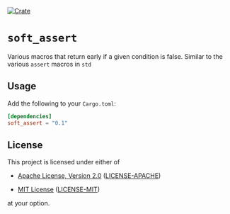 [![Crate](https://img.shields.io/crates/v/soft_assert.svg)](https://crates.io/crates/soft_assert)

# `soft_assert`

Various macros that return early if a given condition is false.
Similar to the various `assert` macros in `std`

## Usage

Add the following to your `Cargo.toml`:

```toml
[dependencies]
soft_assert = "0.1"
```

## License

This project is licensed under either of

- [Apache License, Version 2.0](http://www.apache.org/licenses/LICENSE-2.0)
  ([LICENSE-APACHE](LICENSE-APACHE))

- [MIT License](http://opensource.org/licenses/MIT)
  ([LICENSE-MIT](LICENSE-MIT))

at your option.
